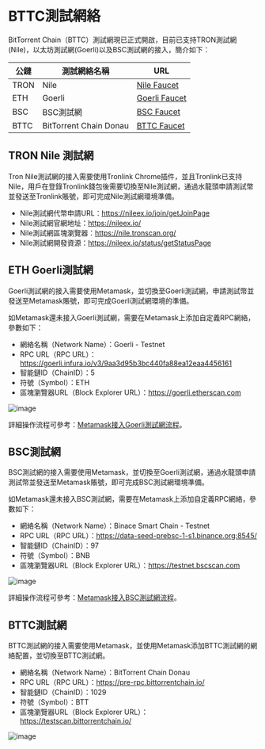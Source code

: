 # BTTC測試網絡

BitTorrent Chain（BTTC）測試網現已正式開啟，目前已支持TRON測試網(Nile)，以太坊測試網(Goerli)以及BSC測試網的接入，簡介如下：

| 公鏈  |  測試網絡名稱 |  URL |
| ------------ | ------------ | ------------ |
| TRON  | Nile  |  [Nile Faucet](https://nileex.io/join/getJoinPage) |
|  ETH |  Goerli | [Goerli Faucet](https://faucet.goerli.mudit.blog/)  |
|  BSC |  BSC測試網 | [BSC Faucet](https://testnet.binance.org/faucet-smart)  |
|  BTTC | BitTorrent Chain Donau  | [BTTC Faucet](https://testfaucet.bittorrentchain.io/#)  |

## TRON Nile 測試網

Tron Nile測試網的接入需要使用Tronlink Chrome插件，並且Tronlink已支持Nile，用戶在登錄Tronlink錢包後需要切換至Nile測試網，通過水龍頭申請測試幣並發送至Tronlink賬號，即可完成Nile測試網環境準備。

* Nile測試網代幣申請URL：https://nileex.io/join/getJoinPage
* Nile測試網官網地址：https://nileex.io/
* Nile測試網區塊瀏覽器：https://nile.tronscan.org/
* Nile測試網開發資源：​​https://nileex.io/status/getStatusPage

## ETH Goerli測試網

Goerli測試網的接入需要使用Metamask，並切換至Goerli測試網，申請測試幣並發送至Metamask賬號，即可完成Goerli測試網環境的準備。

如Metamask還未接入Goerli測試網，需要在Metamask上添加自定義RPC網絡，參數如下：

* 網絡名稱（Network Name）：Goerli - Testnet
* RPC URL（RPC URL）：https://goerli.infura.io/v3/9aa3d95b3bc440fa88ea12eaa4456161
* 智能鏈ID（ChainID）：5
* 符號（Symbol）：ETH
* 區塊瀏覽器URL（Block Explorer URL）：https://goerli.etherscan.com

![image](../pics/goerli-rpc.png)

詳細操作流程可參考：[Metamask接入Goerli測試網流程](https://mudit.blog/getting-started-goerli-testnet/)。

## BSC測試網

BSC測試網的接入需要使用Metamask，並切換至Goerli測試網，通過水龍頭申請測試幣並發送至Metamask賬號，即可完成BSC測試網環境準備。

如Metamask還未接入BSC測試網，需要在Metamask上添加自定義RPC網絡，參數如下：

* 網絡名稱（Network Name）：Binace Smart Chain - Testnet
* RPC URL（RPC URL）：https://data-seed-prebsc-1-s1.binance.org:8545/
* 智能鏈ID（ChainID）：97
* 符號（Symbol）：BNB
* 區塊瀏覽器URL（Block Explorer URL）：https://testnet.bscscan.com

![image](../pics/bsc-rpc.png)

詳細操作流程可參考：[Metamask接入BSC測試網流程](https://academy.binance.com/en/articles/connecting-metamask-to-binance-smart-chain)。

## BTTC測試網

BTTC測試網的接入需要使用Metamask，並使用Metamask添加BTTC測試網的網絡配置，並切換至BTTC測試網。

* 網絡名稱（Network Name）：BitTorrent Chain Donau
* RPC URL（RPC URL）：https://pre-rpc.bittorrentchain.io/
* 智能鏈ID（ChainID）：1029
* 符號（Symbol）：BTT
* 區塊瀏覽器URL（Block Explorer URL）：https://testscan.bittorrentchain.io/

![image](../pics/wallet-rpc.png)
